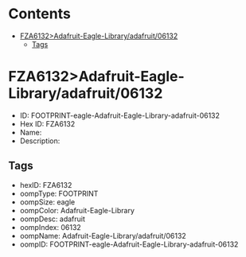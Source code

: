 



Contents
========

* [FZA6132>Adafruit-Eagle-Library/adafruit/06132](#fza6132adafruit-eagle-libraryadafruit06132)
	* [Tags](#tags)

# FZA6132>Adafruit-Eagle-Library/adafruit/06132

- ID: FOOTPRINT-eagle-Adafruit-Eagle-Library-adafruit-06132
- Hex ID: FZA6132
- Name: 
- Description: 

## Tags

- hexID: FZA6132
- oompType: FOOTPRINT
- oompSize: eagle
- oompColor: Adafruit-Eagle-Library
- oompDesc: adafruit
- oompIndex: 06132
- oompName: Adafruit-Eagle-Library/adafruit/06132
- oompID: FOOTPRINT-eagle-Adafruit-Eagle-Library-adafruit-06132
